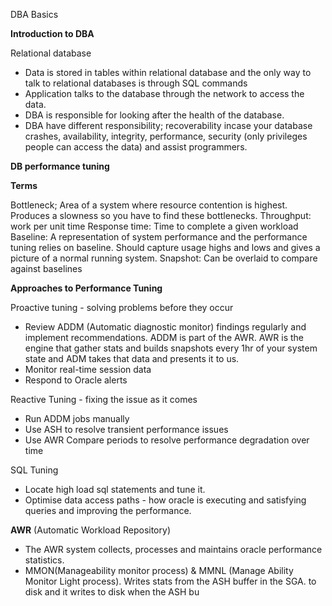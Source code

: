 
DBA Basics

**Introduction to DBA**

Relational database
- Data is stored in tables within relational database and the only way to talk to relational databases is through SQL commands
- Application talks to the database through the network to access the data.
- DBA is responsible for looking after the health of the database.
- DBA have different responsibility; recoverability incase your database crashes, availability, integrity, performance, security (only privileges people can access the data) and assist programmers. 

**DB performance tuning** 

**Terms**

Bottleneck; Area of a system where resource contention is highest. Produces a slowness so you have to find these bottlenecks.
Throughput: work per unit time
Response time: Time to complete a given workload
Baseline: A representation of system performance and the performance tuning relies on baseline. Should capture usage highs and lows and gives a picture of a normal running system. 
Snapshot: Can be overlaid to compare against baselines 

**Approaches to Performance Tuning** 

Proactive tuning - solving problems before they occur

- Review ADDM (Automatic diagnostic monitor) findings regularly and implement recommendations. ADDM is part of the AWR. AWR is the engine that gather stats and builds snapshots every 1hr of your system state and ADM takes that data and presents it to us.
- Monitor real-time session data 
- Respond to Oracle alerts

Reactive Tuning - fixing the issue as it comes 

- Run ADDM jobs manually
- Use ASH to resolve transient performance issues
- Use AWR Compare periods to resolve performance degradation over time

SQL Tuning 
- Locate high load sql statements and tune it.
- Optimise data access paths  - how oracle is executing and satisfying queries and improving the performance.

**AWR** (Automatic Workload Repository)

- The AWR system collects, processes and maintains oracle performance statistics.
- MMON(Manageability monitor process) & MMNL (Manage Ability Monitor Light process). Writes stats from the ASH buffer in the SGA. to disk and it writes to disk when the ASH bu
